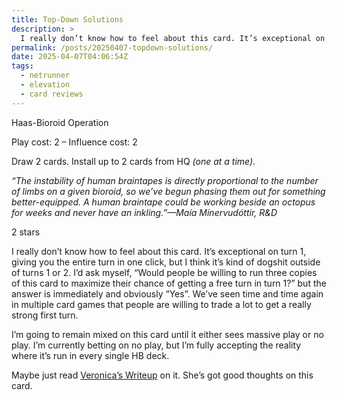 ```yaml
---
title: Top-Down Solutions
description: >
  I really don’t know how to feel about this card. It’s exceptional on turn 1, giving you the entire turn in one click, but I think it’s kind of dogshit outside of turns 1 or 2. I’d ask myself, “Would people be willing to run three copies of this card to maximize their chance of getting a free turn in turn 1?” but the answer is immediately and obviously “Yes”. We’ve seen time and time again in multiple card games that people are willing to trade a lot to get a really strong first turn.
permalink: /posts/20250407-topdown-solutions/
date: 2025-04-07T04:06:54Z
tags:
  - netrunner
  - elevation
  - card reviews
---
```


<card-frame name="top-down" side="corp" stars="2" src="https://cdn.ewie.online/nsg-top-down-solutions.jpeg">

<div class="visually-hidden" id="card-name-top-down">

Haas-Bioroid Operation

Play cost: 2 – Influence cost: 2

Draw 2 cards. Install up to 2 cards from HQ _(one at a time)_.

_“The instability of human braintapes is directly proportional to the number of
limbs on a given bioroid, so we’ve begun phasing them out for something
better-equipped. A human braintape could be working beside an octopus for weeks
and never have an inkling.”—Maía Mínervudóttir, R&D_

2 stars

</div>

</card-frame>

<script type="module" src="/assets/js/components/card-frame.js"></script>

I really don’t know how to feel about this card. It’s exceptional on turn 1,
giving you the entire turn in one click, but I think it’s kind of dogshit
outside of turns 1 or 2. I’d ask myself, “Would people be willing to run three
copies of this card to maximize their chance of getting a free turn in turn 1?”
but the answer is immediately and obviously “Yes”. We’ve seen time and time
again in multiple card games that people are willing to trade a lot to get a
really strong first turn.

I’m going to remain mixed on this card until it either sees massive play or no
play. I’m currently betting on no play, but I’m fully accepting the reality
where it’s run in every single HB deck.

Maybe just read
[Veronica’s Writeup](https://veronicauntilarkham.substack.com/p/elevation-44-top-down-solutions)
on it. She’s got good thoughts on this card.
